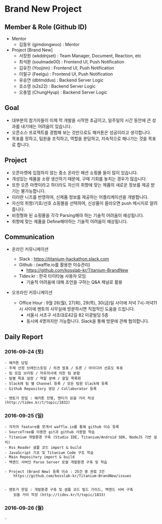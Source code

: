 # Brand New Project

## Member & Role (Github ID)

- Mentor
	- 김동우 (gimdongwoo) : Mentor
- Project [Brand New]
	- 서장원 (wkddnjset) : Team Manager, Document, Reaction, etc
	- 최석환 (soulmade00) : Frontend UI, Push Notification
	- 김유진 (Yoojinn) : Frontend UI, Push Notification
	- 이필구 (Feelgu) : Frontend UI, Push Notification
	- 유승연 (dbtmddus) : Backend Server Logic
	- 조소영 (s2s22) : Backend Server Logic
	- 오충엽 (ChungHyup) : Backend Server Logic


## Goal

- 대부분의 참가자들이 이제 막 개발을 시작한 초급이고, 일주일의 시간 동안에 큰 성과를 내기에는 어려움이 있습니다.
- 오픈소스 프로젝트를 경험해 보는 것만으로도 해커톤은 성공이라고 생각합니다.
- 목표를 정하고, 팀원을 조직하고, 역할을 분담하고, 지속적으로 해나가는 것을 목표로 합니다.

## Project

- 오픈마켓에 입점하지 않는 중소 온라인 패션 쇼핑몰 들이 많이 있습니다.
- 개성있는 제품을 소량 생산하기 때문에, 구매 기회를 놓치는 경우가 많습니다.
- 또한 오픈 마켓이라고 하더라도 자신의 취향에 맞는 제품의 새로운 정보를 제공 받기는 불가능합니다.
- 이러한 니즈를 반영하여, 신제품 정보를 제공하는 어플리케이션을 개발합니다.
- 자신의 취향/기호/선호 쇼핑몰을 선택하여, 신상품이 올라오면 push 메시지로 알려줍니다.
- 비정형화 된 쇼핑몰을 각각 Parsing해야 하는 기술적 어려움이 예상됩니다.
- 취향에 맞는 제품을 Define해야하는 기술적 어려움이 예상됩니다.

## Communication

- 온라인 커뮤니케이션
	- Slack : https://titanium-hackathon.slack.com
	- Github : (waffle.io를 활용한 이슈관리)
		- https://github.com/kosslab-kr/Titanium-BrandNew
	- Tidev.kr : 한국 타이타늄 사용자 모임
		- 기술적 어려움에 대해 조언을 구하는 Q&A 채널로 활용
	
- 오프라인 커뮤니케이션
	- Office Hour : 9월 26(월), 27(화), 29(목), 30(금)일 사이에 저녁 7시-저녁11시 사이에 멘토의 사무실에 방문하시면 직접적인 도움을 드립니다.
		- 서울시 서초구 서초대로42길 82 미광빌딩 5층
		- 동시에 4명까지만 가능합니다. Slack을 통해 방문에 관해 협의합니다.

## Daily Report

### 2016-09-24 (토)
	- 해카톤 당일
	- 주제 선정 브래인스토밍 / 의견 발표 / 토론 / 아이디어 선호도 투표
	- 팀 모집 브리핑 / 자유의사에 의한 팀 분할
	- 팀별 목표 설정 / 역할 분배 / 할일 목록화
	- Slack에 팀 별 Channel 등록 / 모든 팀원 Slack에 등록
	- Github Repository 생성 / Collaborator 등록

	- 멘토가 한일 : 해카톤 진행, 멘티가 읽을 거리 작성 (http://tidev.kr/t/topic/1832)

### 2016-09-25 (일)
	- 각자의 feature를 쪼개서 waffle.io를 통해 github 이슈 등록
	- SourceTree를 이용한 git과 github 사용법 학습
	- Titanium 개발환경 구축 (Studio IDE, Titanium/Android SDK, NodeJS 기반 설치)
	- Rss Reader 샘플 코드 import & build
	- JavaScript 기초 및 Titanium Code 구조 학습
	- Main Repository import & build
	- 백엔드 서버인 Parse Server 로컬 개발환경 구축 및 학습

	- Project (Brand New) 등록 이슈 : 25건 중 완료 3건
		https://github.com/kosslab-kr/Titanium-BrandNew/issues


	- 멘토가 한일 : 개발환경 구축 및 샘플 코드 빌드 가이드, 백엔드 서버 구축
		읽을 거리 작성 (http://tidev.kr/t/topic/1833)
### 2016-09-26 (월)
	-